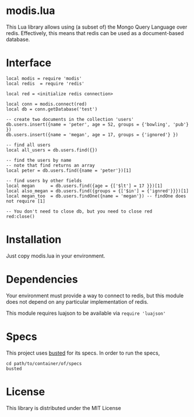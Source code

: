 modis.lua
==========

This Lua library allows using (a subset of) the Mongo Query Language over redis. Effectively, this means that redis can be used as a document-based database.

Interface
=========

    local modis = require 'modis'
    local redis  = require 'redis'

    local red = <initialize redis connection>

    local conn = modis.connect(red)
    local db = conn.getDatabase('test')

    -- create two documents in the collection 'users'
    db.users.insert({name = 'peter', age = 52, groups = {'bowling', 'pub'} })
    db.users.insert({name = 'megan', age = 17, groups = {'ignored'} })

    -- find all users
    local all_users = db.users.find({})

    -- find the users by name
    -- note that find returns an array
    local peter = db.users.find({name = 'peter'})[1]

    -- find users by other fields
    local megan      = db.users.find({age = {['$lt'] = 17 }})[1]
    local also_megan = db.users.find({groups = {['$in'] = {'ignred'}}})[1]
    local megan_too  = db.users.findOne({name = 'megan'}) -- findOne does not require [1]

    -- You don't need to close db, but you need to close red
    red:close()

Installation
============

Just copy modis.lua in your environment.

Dependencies
============

Your environment must provide a way to connect to redis, but this module does not depend on any particular implementation of redis.

This module requires luajson to be available via `require 'luajson'`

Specs
=====

This project uses [busted](http://olivinelabs.com/busted/) for its specs. In order to run the specs,

    cd path/to/container/of/specs
    busted

License
=======

This library is distributed under the MIT License



